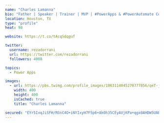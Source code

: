 ```yaml
---
name: "Charles Lamanna"
bio: "Father | Speaker | Trainer | MVP | #PowerApps & #PowerAutomate Community Super User | YouTuber Right-pointing triangle http://youtube.com/c/rezadorrani | Learn - Share - Clockwise rightwards and leftwards open circle arrows"
location: Houston, TX
type: "profile"
heat: 98

website: https://t.co/tAcqSdqguf

twitter:
  username: rezadorrani
  url: https://twitter.com/rezadorrani
  followers: 4008

topics:
  - Power Apps

images:
  - url: https://pbs.twimg.com/profile_images/1063114045270777856/qeT-jpWr_400x400.jpg
    width: 400
    height: 400
    isCached: true
    title: "Charles Lamanna"

secured: "EYr5IxqJiSFH/RGsC4O+iNYIxyH7F5p6+Ak0h35CEyAVjKPa+qgx0AHDW5UABBK7xPLXCOANntLa9As9LHGU3u/TG97QJ5LPLK1PK/lQmdS8rnLRwoSX/LSbT359QXYREs05AkURsKtMTVrXJR/4aeBbelp8pxys807PPOljWSJt2dvJGz7RPitGmKpb43Yuu4xtgeCoMJKA6yjSNRWdPG27XTIYRmtJlMa2aOc7XK1zjIFlyLu0icHDP9UECmafO+wQR5L8bcejqYPT3mtl7B/7hS0SDuCiWWkAh3vrBq8jfgqILMGSWEFdsu4iFdX5oMRILXUlrC4ZwA6XorWPrbU4rbv2lnQJfbVu8m3EoDEO22s9EzejRqbEKhZzMu/NZV2qFL3Nl1ofhJN+VL52KNKD/S1r6S+kXOOLbkfO9JI=;9llNMvniX93kUffwjOXSdQ=="
---
```


